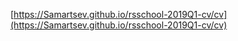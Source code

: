 [https://Samartsev.github.io/rsschool-2019Q1-cv/cv](https://Samartsev.github.io/rsschool-2019Q1-cv/cv)